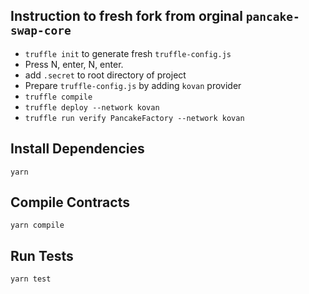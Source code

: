## Instruction to fresh fork from orginal `pancake-swap-core`
- `truffle init` to generate fresh `truffle-config.js`
- Press N, enter, N, enter.
- add `.secret` to root directory of project
- Prepare `truffle-config.js` by adding `kovan` provider
- `truffle compile`
- `truffle deploy --network kovan`
- `truffle run verify PancakeFactory --network kovan`

## Install Dependencies

`yarn`

## Compile Contracts

`yarn compile`

## Run Tests

`yarn test`
